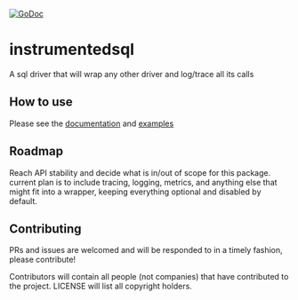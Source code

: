 [![GoDoc](https://godoc.org/github.com/fanatic/instrumentedsql?status.svg)](https://godoc.org/github.com/fanatic/instrumentedsql)

# instrumentedsql
A sql driver that will wrap any other driver and log/trace all its calls

## How to use

Please see the [documentation](https://godoc.org/github.com/fanatic/instrumentedsql) and [examples](https://github.com/fanatic/instrumentedsql/blob/master/sql_example_test.go)

## Roadmap

Reach API stability and decide what is in/out of scope for this package.
current plan is to include tracing, logging, metrics, and anything else that might fit into a wrapper, keeping everything optional and disabled by default.

## Contributing

PRs and issues are welcomed and will be responded to in a timely fashion, please contribute!

Contributors will contain all people (not companies) that have contributed to the project.
LICENSE will list all copyright holders.
